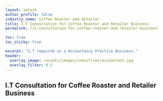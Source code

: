 ```yaml
---
layout: splash 
author_profile: false 
industry_name: Coffee Roaster and Retailer
title: I.T Consultation for Coffee Roaster and Retailer Business
permalink: /it-consultation-for-coffee-roaster-and-retailer-business

toc: true
toc_sticky: true

excerpt: "I.T required in a Accountancy Practice Business."
header:
  overlay_image: /assets/images/industries/accountant.jpg
  overlay_filter: 0.5 
---
```


## I.T Consultation for Coffee Roaster and Retailer Business